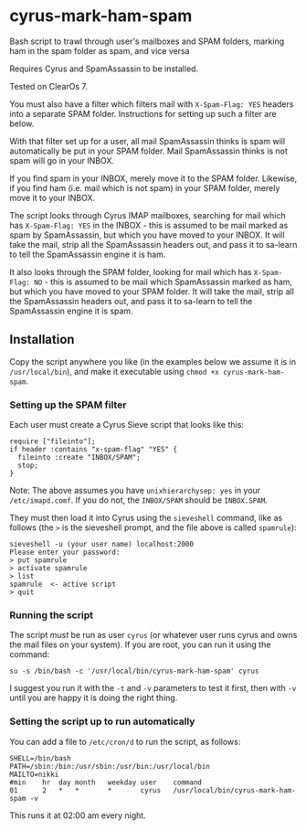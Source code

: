 # cyrus-mark-ham-spam
Bash script to trawl through user's mailboxes and SPAM folders, marking ham in the spam folder as spam, and vice versa

Requires Cyrus and SpamAssassin to be installed.

Tested on ClearOs 7.

You must also have a filter which filters mail with `X-Spam-Flag: YES` headers into a separate SPAM folder. Instructions for setting up such a filter are below.

With that filter set up for a user, all mail SpamAssassin thinks is spam will automatically be put in your SPAM folder. Mail SpamAssassin thinks is not spam will go in your INBOX.

If you find spam in your INBOX, merely move it to the SPAM folder. Likewise, if you find ham (i.e. mail which is not spam) in your SPAM folder, merely move it to your INBOX.

The script looks through Cyrus IMAP mailboxes, searching for mail which has `X-Spam-Flag: YES` in the INBOX - this is assumed to be mail marked as spam by SpamAssassin, but which you have moved to your INBOX. It will take the mail, strip all the SpamAssassin headers out, and pass it to sa-learn to tell the SpamAssassin engine it is ham.

It also looks through the SPAM folder, looking for mail which has `X-Spam-Flag: NO` - this is assumed to be mail which SpamAssassin marked as ham, but which you have moved to your SPAM folder. It will take the mail, strip all the SpamAssassin headers out, and pass it to sa-learn to tell the SpamAssassin engine it is spam.

## Installation

Copy the script anywhere you like (in the examples below we assume it is in `/usr/local/bin`), and make it executable using `chmod +x cyrus-mark-ham-spam`.

### Setting up the SPAM filter

Each user must create a Cyrus Sieve script that looks like this:

	require ["fileinto"];
	if header :contains "x-spam-flag" "YES" {
	  fileinto :create "INBOX/SPAM";
	  stop;
	}

Note: The above assumes you have `unixhierarchysep: yes` in your `/etc/imapd.comf`. If you do not, the `INBOX/SPAM` should be `INBOX.SPAM`.

They must then load it into Cyrus using the `sieveshell` command, like as follows (the `>` is the sieveshell prompt, and the file above is called `spamrule`):

	sieveshell -u (your user name) localhost:2000
	Please enter your password:
	> put spamrule
	> activate spamrule
	> list
	spamrule  <- active script
	> quit

### Running the script

The script *must* be run as user `cyrus` (or whatever user runs cyrus and owns the mail files on your system). If you are root, you can run it using the command:

	su -s /bin/bash -c '/usr/local/bin/cyrus-mark-ham-spam' cyrus

I suggest you run it with the `-t` and `-v` parameters to test it first, then with `-v` until you are happy it is doing the right thing.

### Setting the script up to run automatically

You can add a file to `/etc/cron/d` to run the script, as follows:

	SHELL=/bin/bash
	PATH=/sbin:/bin:/usr/sbin:/usr/bin:/usr/local/bin
	MAILTO=nikki
	#min	hr	day	month	weekday	user	command
	01		2	*	*		*		cyrus	/usr/local/bin/cyrus-mark-ham-spam -v

This runs it at 02:00 am every night.

